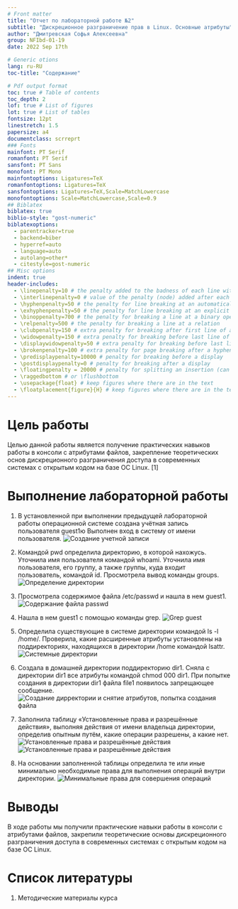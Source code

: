 ```yaml
---
# Front matter
title: "Отчет по лабораторной работе №2"
subtitle: "Дискреционное разграничение прав в Linux. Основные атрибуты"
author: "Дмитревская Софья Алексеевна"
group: NFIbd-01-19
date: 2022 Sep 17th

# Generic otions
lang: ru-RU
toc-title: "Содержание"

# Pdf output format
toc: true # Table of contents
toc_depth: 2
lof: true # List of figures
lot: true # List of tables
fontsize: 12pt
linestretch: 1.5
papersize: a4
documentclass: scrreprt
### Fonts
mainfont: PT Serif
romanfont: PT Serif
sansfont: PT Sans
monofont: PT Mono
mainfontoptions: Ligatures=TeX
romanfontoptions: Ligatures=TeX
sansfontoptions: Ligatures=TeX,Scale=MatchLowercase
monofontoptions: Scale=MatchLowercase,Scale=0.9
## Biblatex
biblatex: true
biblio-style: "gost-numeric"
biblatexoptions:
  - parentracker=true
  - backend=biber
  - hyperref=auto
  - language=auto
  - autolang=other*
  - citestyle=gost-numeric
## Misc options
indent: true
header-includes:
  - \linepenalty=10 # the penalty added to the badness of each line within a paragraph (no associated penalty node) Increasing the value makes tex try to have fewer lines in the paragraph.
  - \interlinepenalty=0 # value of the penalty (node) added after each line of a paragraph.
  - \hyphenpenalty=50 # the penalty for line breaking at an automatically inserted hyphen
  - \exhyphenpenalty=50 # the penalty for line breaking at an explicit hyphen
  - \binoppenalty=700 # the penalty for breaking a line at a binary operator
  - \relpenalty=500 # the penalty for breaking a line at a relation
  - \clubpenalty=150 # extra penalty for breaking after first line of a paragraph
  - \widowpenalty=150 # extra penalty for breaking before last line of a paragraph
  - \displaywidowpenalty=50 # extra penalty for breaking before last line before a display math
  - \brokenpenalty=100 # extra penalty for page breaking after a hyphenated line
  - \predisplaypenalty=10000 # penalty for breaking before a display
  - \postdisplaypenalty=0 # penalty for breaking after a display
  - \floatingpenalty = 20000 # penalty for splitting an insertion (can only be split footnote in standard LaTeX)
  - \raggedbottom # or \flushbottom
  - \usepackage{float} # keep figures where there are in the text
  - \floatplacement{figure}{H} # keep figures where there are in the text
---
```


# Цель работы

Целью данной работы является получение практических навыков работы в консоли с атрибутами файлов, закрепление теоретических основ дискреционного разграничения доступа в современных системах с открытым кодом на базе ОС Linux. [1]

# Выполнение лабораторной работы

1. В установленной при выполнении предыдущей лабораторной работы операционной системе создана учётная запись пользователя guest1ю Выполнен вход в систему от имени пользователя.
![Создание учетной записи](images/1.png)

2. Командой pwd определила директорию, в которой нахожусь. Уточнила имя пользователя командой whoami. Уточнила имя пользователя, его группу, а также группы, куда входит пользователь, командой id. Просмотрела вывод команды groups.
![Определение директории](images/2.png)

3. Просмотрела содержимое файла /etc/passwd и нашла в нем guest1. 
![Содержание файла passwd](images/3.png)

3. Нашла в нем guest1 с помощью команды grep. 
![Grep guest](images/4.png)

4. Определила существующие в системе директории командой ls -l /home/. 
Проверила, какие расширенные атрибуты установлены на поддиректориях, находящихся в директории /home командой lsattr.
![Системные директории](images/5.png)

5. Создала в домашней директории поддиректорию dir1. Сняла с директории dir1 все атрибуты командой chmod 000 dir1. При попытке создания в директории dir1 файла file1 появилось запрещающее сообщение. 
![Создание дирректории и снятие атрибутов, попытка создания файла](images/6.png)

6. Заполнила таблицу «Установленные права и разрешённые действия», выполняя действия от имени владельца директории, определив опытным путём, какие операции разрешены, а какие нет.
![Установленные права и разрешённые действия](images/7.png)
![Установленные права и разрешённые действия](images/8.png)

7. На основании заполненной таблицы определила те или иные минимально необходимые права для выполнения операций внутри директории.
![Минимальные права для совершения операций](images/9.png)

# Выводы

В ходе работы мы получили практические навыки работы в консоли с атрибутами файлов, закрепили теоретические основы дискреционного разграничения доступа в современных системах с открытым кодом на базе ОС Linux.

# Список литературы

1. Методические материалы курса